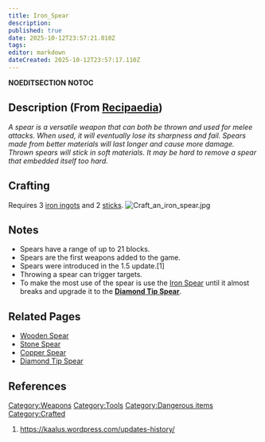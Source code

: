 ```yaml
---
title: Iron_Spear
description: 
published: true
date: 2025-10-12T23:57:21.010Z
tags: 
editor: markdown
dateCreated: 2025-10-12T23:57:17.110Z
---
```


__NOEDITSECTION__ __NOTOC__

## Description (From [Recipaedia](Recipaedia "wikilink"))

*A spear is a versatile weapon that can both be thrown and used for
melee attacks. When used, it will eventually lose its sharpness and
fail. Spears made from better materials will last longer and cause more
damage. Thrown spears will stick in soft materials. It may be hard to
remove a spear that embedded itself too hard.*

## Crafting

Requires 3 [iron ingots](Iron_Ingot "wikilink") and 2
[sticks](Stick "wikilink").
![Craft_an_iron_spear.jpg](Craft_an_iron_spear.jpg
"Craft_an_iron_spear.jpg")

## Notes

  - Spears have a range of up to 21 blocks.
  - Spears are the first weapons added to the game.
  - Spears were introduced in the 1.5 update.\[1\]
  - Throwing a spear can trigger targets.
  - To make the most use of the spear is use the [Iron
    Spear](Iron_Spear "wikilink") until it almost breaks and upgrade it
    to the <strong>[Diamond Tip
    Spear](Diamond_Tip_Spear "wikilink")</strong>.

## Related Pages

  - [Wooden Spear](Wooden_Spear "wikilink")
  - [Stone Spear](Stone_Spear "wikilink")
  - [Copper Spear](Copper_Spear "wikilink")
  - [Diamond Tip Spear](Diamond_Tip_Spear "wikilink")

## References

<references/>

[Category:Weapons](Category:Weapons "wikilink")
[Category:Tools](Category:Tools "wikilink") [Category:Dangerous
items](Category:Dangerous_items "wikilink")
[Category:Crafted](Category:Crafted "wikilink")

1.  <https://kaalus.wordpress.com/updates-history/>
